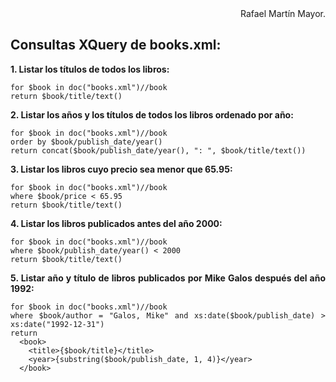 <div align="justify">

<div align="right">
Rafael Martín Mayor.
</div>

## Consultas XQuery de books.xml:

**1. Listar los títulos de todos los libros:**

```xquery
for $book in doc("books.xml")//book 
return $book/title/text()
```

**2. Listar los años y los títulos de todos los libros ordenado por año:**

```xquery
for $book in doc("books.xml")//book 
order by $book/publish_date/year()
return concat($book/publish_date/year(), ": ", $book/title/text())
```

**3. Listar los libros cuyo precio sea menor que 65.95:**

```xquery
for $book in doc("books.xml")//book 
where $book/price < 65.95
return $book/title/text()
```

**4. Listar los libros publicados antes del año 2000:**

```xquery
for $book in doc("books.xml")//book 
where $book/publish_date/year() < 2000
return $book/title/text()
```

**5. Listar año y título de libros publicados por Mike Galos después del año 1992:**

```xquery
for $book in doc("books.xml")//book
where $book/author = "Galos, Mike" and xs:date($book/publish_date) > xs:date("1992-12-31")
return
  <book>
    <title>{$book/title}</title>
    <year>{substring($book/publish_date, 1, 4)}</year>
  </book>
```

</div>